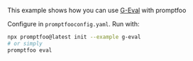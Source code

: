 This example shows how you can use [G-Eval](https://arxiv.org/abs/2303.16634) with promptfoo

Configure in `promptfooconfig.yaml`. Run with:

```bash
npx promptfoo@latest init --example g-eval
# or simply
promptfoo eval
```
